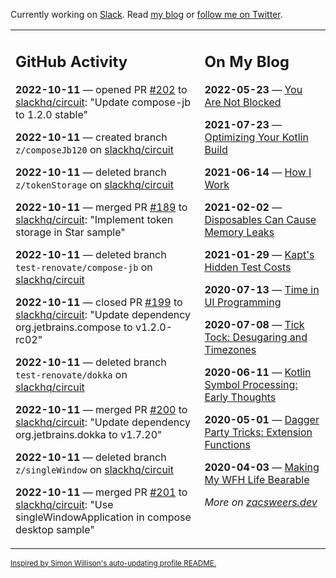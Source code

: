 Currently working on [Slack](https://slack.com/). Read [my blog](https://zacsweers.dev/) or [follow me on Twitter](https://twitter.com/ZacSweers).

<table><tr><td valign="top" width="60%">

## GitHub Activity
<!-- githubActivity starts -->
**2022-10-11** — opened PR [#202](https://github.com/slackhq/circuit/pull/202) to [slackhq/circuit](https://github.com/slackhq/circuit): "Update compose-jb to 1.2.0 stable"

**2022-10-11** — created branch `z/composeJb120` on [slackhq/circuit](https://github.com/slackhq/circuit)

**2022-10-11** — deleted branch `z/tokenStorage` on [slackhq/circuit](https://github.com/slackhq/circuit)

**2022-10-11** — merged PR [#189](https://github.com/slackhq/circuit/pull/189) to [slackhq/circuit](https://github.com/slackhq/circuit): "Implement token storage in Star sample"

**2022-10-11** — deleted branch `test-renovate/compose-jb` on [slackhq/circuit](https://github.com/slackhq/circuit)

**2022-10-11** — closed PR [#199](https://github.com/slackhq/circuit/pull/199) to [slackhq/circuit](https://github.com/slackhq/circuit): "Update dependency org.jetbrains.compose to v1.2.0-rc02"

**2022-10-11** — deleted branch `test-renovate/dokka` on [slackhq/circuit](https://github.com/slackhq/circuit)

**2022-10-11** — merged PR [#200](https://github.com/slackhq/circuit/pull/200) to [slackhq/circuit](https://github.com/slackhq/circuit): "Update dependency org.jetbrains.dokka to v1.7.20"

**2022-10-11** — deleted branch `z/singleWindow` on [slackhq/circuit](https://github.com/slackhq/circuit)

**2022-10-11** — merged PR [#201](https://github.com/slackhq/circuit/pull/201) to [slackhq/circuit](https://github.com/slackhq/circuit): "Use singleWindowApplication in compose desktop sample"
<!-- githubActivity ends -->
</td><td valign="top" width="40%">

## On My Blog
<!-- blog starts -->
**2022-05-23** — [You Are Not Blocked](https://www.zacsweers.dev/you-are-not-blocked/)

**2021-07-23** — [Optimizing Your Kotlin Build](https://www.zacsweers.dev/optimizing-your-kotlin-build/)

**2021-06-14** — [How I Work](https://www.zacsweers.dev/how-i-work/)

**2021-02-02** — [Disposables Can Cause Memory Leaks](https://www.zacsweers.dev/disposables-can-cause-memory-leaks/)

**2021-01-29** — [Kapt's Hidden Test Costs](https://www.zacsweers.dev/kapts-hidden-test-costs/)

**2020-07-13** — [Time in UI Programming](https://www.zacsweers.dev/time-in-ui/)

**2020-07-08** — [Tick Tock: Desugaring and Timezones](https://www.zacsweers.dev/ticktock-desugaring-timezones/)

**2020-06-11** — [Kotlin Symbol Processing: Early Thoughts](https://www.zacsweers.dev/kotlin-symbol-processor-early-thoughts/)

**2020-05-01** — [Dagger Party Tricks: Extension Functions](https://www.zacsweers.dev/dagger-party-tricks-extension-functions/)

**2020-04-03** — [Making My WFH Life Bearable](https://www.zacsweers.dev/making-wfh-life-bearable/)
<!-- blog ends -->
_More on [zacsweers.dev](https://zacsweers.dev/)_
</td></tr></table>

<sub><a href="https://simonwillison.net/2020/Jul/10/self-updating-profile-readme/">Inspired by Simon Willison's auto-updating profile README.</a></sub>